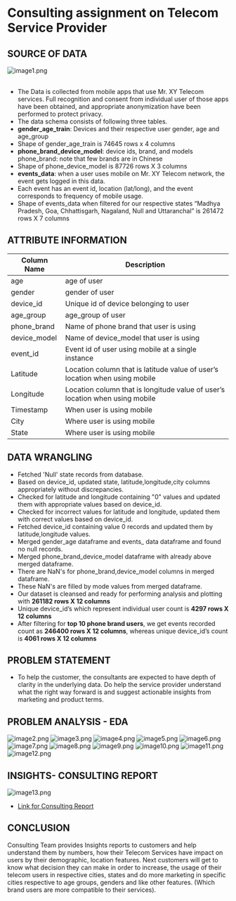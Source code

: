 # Consulting assignment on Telecom Service Provider
## SOURCE OF DATA 
![image1.png](images/service_provider.png)<br><br>
- The Data is collected from mobile apps that use Mr. XY Telecom services. Full recognition and consent from individual user of those       apps have been obtained, and appropriate anonymization have been performed to protect privacy. 
- The data schema consists of following three tables.
- __gender_age_train__: Devices and their respective user gender, age and age_group
- Shape of gender_age_train is 74645 rows x 4 columns
- __phone_brand_device_model__: device ids, brand, and models phone_brand: note that few brands are in Chinese
- Shape of phone_device_model is 87726 rows X 3 columns
- __events_data__: when a user uses mobile on Mr. XY Telecom network, the event gets logged in this data.
- Each event has an event id, location (lat/long), and the event corresponds to frequency of mobile usage.
- Shape of events_data when filtered for our respective states “Madhya Pradesh, Goa, Chhattisgarh, Nagaland, Null and Uttaranchal” is     261472 rows X 7 columns
## ATTRIBUTE INFORMATION
| Column Name   			| Description                                              		  |
| ------------- 			| --------------------------------------------------------------|                                            		
| age                    | age of user                                   	  | 
| gender        		| gender of user                     				        |  
| device_id          		| Unique id of device belonging to user                                         | 
| age_group       			| age_group of user      							            |                                            
| phone_brand       | Name of phone brand that user is using            |   
| device_model       				| Name of device_model that user is using                                      	|
| event_id 		| Event id of user using mobile at a single instance   |
| Latitude          			| Location column that is latitude value of user’s location when using mobile                       |
| Longitude          				| Location column that is longitude value of user’s location when using mobile                 |
| Timestamp    				| When user is using mobile                   |
| City				| Where user is using mobile 	|
| State 				| Where user is using mobile	|<br>
## DATA WRANGLING
- Fetched 'Null' state records from database.
- Based on device_id, updated state, latitude,longitude,city columns appropriately without discrepancies. 
- Checked for latitude and longitude containing "0" values and updated them with appropriate values based on device_id.
- Checked for incorrect values for latitude and longitude, updated them with correct values based on device_id.
- Fetched device_id containing value 0 records and updated them by latitude,longitude values. 
- Merged gender_age dataframe and events_ data dataframe and found no null records.
- Merged phone_brand_device_model dataframe with already above merged dataframe.
- There are NaN's for phone_brand,device_model columns in merged dataframe.
- These NaN's are filled by mode values from merged dataframe.
- Our dataset is cleansed and ready for performing analysis and plotting with __261182 rows X 12 columns__
- Unique device_id’s which represent individual user count is __4297 rows X 12 columns__
- After filtering for __top 10 phone brand users__, we get events recorded count as __246400 rows X 12 columns__, whereas unique device_id’s count is __4061 rows X 12 columns__ 
## PROBLEM STATEMENT
- To help the customer, the consultants are expected to have depth of clarity in the underlying data. Do help the service provider understand what the right way forward is and suggest actionable insights from marketing and product terms.
## PROBLEM ANALYSIS - EDA
![image2.png](images/eventsbystate.png)
![image3.png](images/eventsbygender.png)
![image4.png](images/eventsbyagevsstate.png)
![image5.png](images/eventsbyagevsgenervsstate.png)
![image6.png](images/eventsbyphonebrand.png)
![image7.png](images/topmodelsamsung.png)
![image8.png](images/userbystate.png)
![image9.png](images/usersbycity,phonebrand.png)
![image10.png](images/usersbystateandgender.png)
![image11.png](images/usersbystateandgroup.png)
![image12.png](images/InteractiveDashboard.png)<br/>
## INSIGHTS- CONSULTING REPORT
![image13.png](images/insight-2.png)<br/>
- [Link for Consulting Report](https://github.com/suvarchalasarva/EDAandMLwithPython/blob/master/EDA%20on%20Telecom%20Services/ConsultingReport.docx)
## CONCLUSION
Consulting Team provides Insights reports to customers and help understand them by numbers, how their Telecom Services have impact on users by their demographic, location features. Next customers will get to know what decision they can make in order to increase, the usage of their telecom users in respective cities, states and do more marketing in specific cities respective to age groups, genders and like other features. (Which brand users are more compatible to their services).

